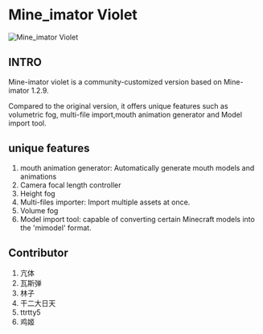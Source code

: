 # Mine_imator Violet
![Mine_imator Violet](https://images.gitee.com/uploads/images/2021/0828/135050_6e239249_8147965.png "06f0caa4-6b7d-43ac-8a82-0d031f5b3b80.png")

## INTRO

Mine-imator violet is a community-customized version based on Mine-imator 1.2.9. 

Compared to the original version, it offers unique features such as volumetric fog, multi-file import,mouth animation generator and Model import tool.



## unique features
1.  mouth animation generator: Automatically generate mouth models and animations
2.  Camera focal length controller
3.  Height fog
4.  Multi-files importer: Import multiple assets at once.
5.  Volume fog
9. Model import tool: capable of converting certain Minecraft models into the 'mimodel' format.

#### 
## Contributor
1.  亢体
2.  瓦斯弹
3.  林子
4.  干二大日天
5.  ttrtty5
6.  鸡姬

